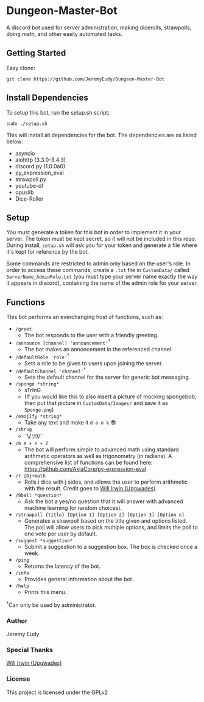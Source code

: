 # Dungeon-Master-Bot
A discord bot used for server administration, making dicerolls, strawpolls, doing math, and other easily automated tasks.

## Getting Started
Easy clone:
```
git clone https://github.com/JeremyEudy/Dungeon-Master-Bot
```

## Install Dependencies
To setup this bot, run the setup.sh script:
```
sudo ./setup.sh
```
This will install all dependencies for the bot. The dependencies are as listed below:
- asyncio
- aiohttp (3.3.0-3.4.3)
- discord.py (1.0.0a0)
- py_expression_eval
- strawpoll.py
- youtube-dl
- opuslib
- Dice-Roller

## Setup
You must generate a token for this bot in order to implement it in your server. The token must be kept secret, so it will not be included in this repo. During install, ```setup.sh``` will ask you for your token and generate a file where it's kept for reference by the bot.

Some commands are restricted to admin only based on the user's role. In order to access these commands, create a `.txt` file in `CustomData/` called `ServerName_AdminRole.txt` (you must type your server name exactly the way it appears in discord), containing the name of the admin role for your server.

## Functions
This bot performs an everchanging host of functions, such as:
- ```/greet```
  - The bot responds to the user with a friendly greeting.
- ```/announce [channel] 'announcement'```<sup>†</sup>
  - The bot makes an annoncement in the referenced channel.
- ```/defaultRole 'role'```<sup>†</sup>
  - Sets a role to be given to users upon joining the server.
- ```/defaultChannel 'channel'```<sup>†</sup>
  - Sets the default channel for the server for generic bot messaging.
- ```/sponge *string*```
  - sTrInG
  - (If you would like this to also insert a picture of mocking spongebob, then put that picture in `CustomData/Images/` and save it as `Sponge.png`)
- ```/emojify *string*```
  - Take any text and make it `d a n k` 😎
- ```/shrug```
  - ¯\\_(ツ)_/¯
- ```/m X + Y + Z```
  - The bot will perform simple to advanced math using standard arithmetic operators as well as trigonometry (in radians). A comprehensive list of functions can be found here: https://github.com/AxiaCore/py-expression-eval 
- ```/r iDj+math```
  - Rolls i dice with j sides, and allows the user to perform arithmetic with the result. Credit goes to [Will Irwin (Upgwades)](https://github.com/Upgwades "Will's Github")
- ```/8ball *question*```
  - Ask the bot a yes/no question that it will answer with advanced machine learning (or random choices).
- ```/strawpoll {title} [Option 1] [Option 2] [Option 3] [Option n]```
  - Generates a strawpoll based on the title given and options listed. The poll will allow users to pick multiple options, and limits the poll to one vote per user by default.
- ```/suggest *suggestion*```
  - Submit a suggestion to a suggestion box. The box is checked once a week.
- ```/ping```
  - Returns the latency of the bot.
- ```/info```
  - Provides general information about the bot.
- ```/help```
  - Prints this menu.

<sup>†</sup>Can only be used by administrator.
### Author
Jeremy Eudy

### Special Thanks
[Will Irwin (Upgwades)](https://github.com/Upgwades "Will's Github")

### License
This project is licensed under the GPLv2
